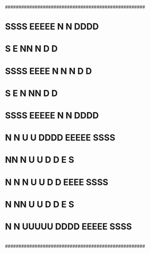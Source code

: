 ####################################################
#                                                  #
#      SSSS    EEEEE    N   N    DDDD              #
#     S        E        NN  N    D   D             #
#      SSSS    EEEE     N N N    D   D             #
#          S   E        N  NN    D   D             #
#      SSSS    EEEEE    N   N    DDDD              #
#                                                  #
#     N   N    U   U    DDDD     EEEEE    SSSS     #
#     NN  N    U   U    D   D    E       S         #
#     N N N    U   U    D   D    EEEE     SSSS     #
#     N  NN    U   U    D   D    E            S    #
#     N   N    UUUUU    DDDD     EEEEE    SSSS     #
#                                                  #
####################################################

